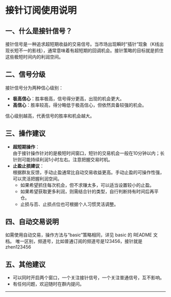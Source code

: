 # 接针订阅使用说明

## 一、什么是接针信号？

接针信号是一种追求超短期收益的交易信号。当市场出现瞬时“插针”现象（K线出现长短不一的影线），通常意味着有超短期的回调机会。接针策略的目标就是抓住这些极短时间内的利润空间。

## 二、信号分级

接针信号分为两种信心级别：
- **极高信心**：胜率极高，信号得分更高，出现的机会更大。
- **高信心**：胜率较高，得分略低于极高信心，但依然具备较强的机会。

信心级别越高，代表信号的胜率和机会越大。

## 三、操作建议

- **超短期操作**：  
  由于接针操作针对的是极短时间窗口，短针的交易机会一般在10分钟以内；长针则可能持续利润1小时左右。注意把握交易时机。
- **止盈止损建议**：  
  根据群友反馈，手动止盈通常比自动交易收益更高。手动止盈的可操作性强，可以灵活把握利润空间。  
  - 如果希望抓住每次机会，但不求赚太多，可以适当设置较小的止盈。
  - 如果希望获取更多利润，则需结合针的类型，自行判断持有时间后再平仓。
  - 止损与否、止损点位也可根据个人习惯灵活调整。

## 四、自动交易说明

如需使用自动交易，操作方法与“basic”策略相同，详见 basic 的 README 文档。
唯一区别，频道号，比如普通订阅的频道号是123456，接针就是  zhen123456
## 五、其他建议

- 可以同时开启两个窗口，一个关注接针信号，一个关注普通信号，互不影响。
- 有任何问题，欢迎随时在群内提问。

---
